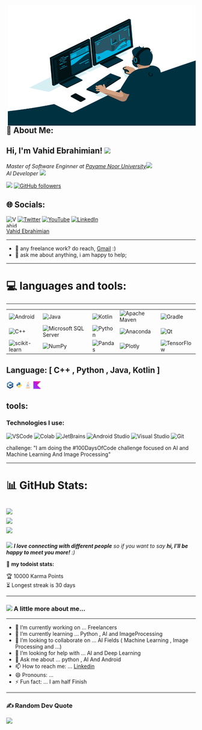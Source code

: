 <img align="right" alt="GIF" src="https://github.com/Vahid67eb/Vahid67eb/blob/fda701954711c17cc39366f4d15dc1f9e1ac2370/code.gif?raw=true" width="500" height="320" />
 <h2>💫 About Me: </h2>
<h2> Hi, I'm Vahid Ebrahimian! <img src="https://media.giphy.com/media/mGcNjsfWAjY5AEZNw6/giphy.gif" width="50"></h2>
<p><em>Master of Software Enginner at <a href="http://pnu.ac.ir/portal/home/">Payame Noor University</a><img src="https://media.giphy.com/media/fYSnHlufseco8Fh93Z/giphy.gif" width="30"></br>AI Developer <img src="https://media.giphy.com/media/WUlplcMpOCEmTGBtBW/giphy.gif" width="30"> 
</em></p>

[![](https://visitcount.itsvg.in/api?id=vahid67eb&icon=1&color=1)](https://visitcount.itsvg.in)
<a href="https://github.com/vahid67eb">
  <img src="https://img.shields.io/github/followers/vahid67eb?style=social&logo=github" alt="GitHub followers">
</a>

## 🌐 Socials:
<a href="https://www.instagram.com/Vahid67Eb/">
  <img align="left" alt="Vahid67Eb's Instagram" width="30px" height="30px" src="https://raw.githubusercontent.com/hussainweb/hussainweb/main/icons/instagram.png" /></a>
  
[![Twitter](https://img.shields.io/badge/Twitter-%231DA1F2.svg?logo=Twitter&logoColor=white)](https://twitter.com/@ebrahimianvahid)
[![YouTube](https://img.shields.io/badge/YouTube-%23FF0000.svg?logo=YouTube&logoColor=white)](https://youtube.com/@vahid67eb)
[![LinkedIn](https://img.shields.io/badge/LinkedIn-%230077B5.svg?logo=linkedin&logoColor=white)](https://linkedin.com/in/https://www.linkedin.com/in/vahid-ebrahimian-842664239/)
<script src="https://platform.linkedin.com/badges/js/profile.js" async defer type="text/javascript"></script>
<div class="badge-base LI-profile-badge" data-locale="en_US" data-size="large" data-theme="dark" data-type="HORIZONTAL" data-vanity="vahidebrahimian" data-version="v1"><a class="badge-base__link LI-simple-link" href="https://ir.linkedin.com/in/vahidebrahimian?trk=profile-badge">Vahid Ebrahimian</a></div>
              
---
- 💼 any freelance work? do reach, [Gmail](Vahid67Ebrahimian@gmail.com) :)
- 💬 ask me about anything, i am happy to help;
---


# 💻 **languages and tools:**

---

<table>
  <tr>
    <td>
<img src="https://img.shields.io/badge/android-%2320232a.svg?style=for-the-badge&logo=android&logoColor=%a4c639" alt="Android" width="70" height="20"/>
     </td>
    <td>
   <img src="https://img.shields.io/badge/java-%23ED8B00.svg?style=for-the-badge&logo=java&logoColor=white" alt="Java" width="70" height="20"/>
    </td>
    <td>
      <img src="https://img.shields.io/badge/kotlin-%230095D5.svg?style=for-the-badge&logo=kotlin&logoColor=white" alt="Kotlin" width="70" height="20"/>
    </td>
    <td>
      <img src="https://img.shields.io/badge/Apache%20Maven-C71A36?style=for-the-badge&logo=Apache%20Maven&logoColor=white" alt="Apache Maven" width="70" height="20"/>
    </td>
    <td>
      <img src="https://img.shields.io/badge/Gradle-02303A.svg?style=for-the-badge&logo=Gradle&logoColor=white" alt="Gradle" width="70" height="20"/>
    </td>
  </tr>
  <tr>
    <td>
      <img src="https://img.shields.io/badge/c++-%2300599C.svg?style=for-the-badge&logo=c%2B%2B&logoColor=white" alt="C++" width="70" height="20"/>
    </td>
    <td>
      <img src="https://img.shields.io/badge/Microsoft%20SQL%20Sever-CC2927?style=for-the badge&logo=microsoft%20sql%20server&logoColor=white" alt="Microsoft SQL Server" width="70" height="20"/>
    </td>
    <td>
      <img src="https://img.shields.io/badge/python-3670A0?style=for-the-badge&logo=python&logoColor=ffdd54" alt="Python" width="70" height="20"/>
    </td>
    <td>
      <img src="https://img.shields.io/badge/Anaconda-%2344A833.svg?style=for-the-badge&logo=anaconda&logoColor=white" alt="Anaconda" width="70" height="20"/>
    </td>
    <td>
      <img src="https://img.shields.io/badge/Qt-%23217346.svg?style=for-the-badge&logo=Qt&logoColor=white" alt="Qt" width="70" height="20"/>
    </td>
  </tr>
  <tr>
    <td>
      <img src="https://img.shields.io/badge/scikit--learn-%23F7931E.svg?style=for-the-badge&logo=scikit-learn&logoColor=white" alt="scikit-learn" width="70" height="20"/>
    </td>
    <td>
      <img src="https://img.shields.io/badge/numpy-%23013243.svg?style=for-the-badge&logo=numpy&logoColor=white" alt="NumPy" width="70" height="20"/>
    </td>
    <td>
      <img src="https://img.shields.io/badge/pandas-%23150458.svg?style=for-the-badge&logo=pandas&logoColor=white" alt="Pandas" width="70" height="20"/>
    </td>
    <td>
      <img src="https://img.shields.io/badge/Plotly-%233F4F75.svg?style=for-the-badge&logo=plotly&logoColor=white" alt="Plotly" width="70" height="20"/>
    </td>
    <td>
      <img src="https://img.shields.io/badge/TensorFlow-%23FF6F00.svg?style=for-the-badge&logo=TensorFlow&logoColor=white" alt="TensorFlow" width="70" height="20"/>
    </td>
  </tr>
</table>


## Language: [ C++ , Python , Java, Kotlin ]
  
<code><img height="20" 	src="https://raw.githubusercontent.com/github/explore/80688e429a7d4ef2fca1e82350fe8e3517d3494d/topics/cpp/cpp.png"></code>
<code><img height="20" 
src="https://raw.githubusercontent.com/github/explore/80688e429a7d4ef2fca1e82350fe8e3517d3494d/topics/python/python.png"></code> 
<code><img height="20" src="https://raw.githubusercontent.com/github/explore/80688e429a7d4ef2fca1e82350fe8e3517d3494d/topics/java/java.png"></code>
<code><img height="20"  src="https://raw.githubusercontent.com/github/explore/80688e429a7d4ef2fca1e82350fe8e3517d3494d/topics/kotlin/kotlin.png"></code>

  ## tools: <h3>Technologies I use:</h3>
<p>
    <img src="https://cdn.worldvectorlogo.com/logos/visual-studio-code-1.svg" alt="VSCode" width="50" height="50">
    <img src="https://colab.research.google.com/img/colab_favicon_256px.png" alt="Colab" width="50" height="50">
    <img src="https://resources.jetbrains.com/storage/products/company/brand/logos/jb_beam.png" alt="JetBrains" width="50" height="50">
    <img src="https://upload.wikimedia.org/wikipedia/commons/e/e3/Android_Studio_Icon_%282014-2019%29.svg" alt="Android Studio" width="50" height="50">
    <img src="https://seeklogo.com/images/V/visual-studio-logo-14F95CF819-seeklogo.com.png" alt="Visual Studio" width="50" height="50">
    <img src="https://git-scm.com/images/logos/downloads/Git-Icon-1788C.png" alt="Git" width="50" height="50">
</p>

 challenge: "I am doing the #100DaysOfCode challenge focused on AI and Machine Learning And Image Processing"
 
 ---
# 📊 GitHub Stats:
![](https://github-readme-stats.vercel.app/api?username=vahid67eb&theme=blue-green&hide_border=false&include_all_commits=false&count_private=false)<br/>
![](https://github-readme-streak-stats.herokuapp.com/?user=vahid67eb&theme=blue-green&hide_border=false)<br/>
![](https://github-readme-stats.vercel.app/api/top-langs/?username=vahid67eb&theme=blue-green&hide_border=false&include_all_commits=false&count_private=false&layout=compact)
---
<img src="https://media.giphy.com/media/LnQjpWaON8nhr21vNW/giphy.gif" width="60"> <em><b>I love connecting with different people</b> so if you want to say <b>hi, I'll be happy to meet you more!</b> :)</em>

🚧 **my todoist stats:**

<!-- TODO-IST:START -->
🏆  10000 Karma Points                
⏳  Longest streak is 30 days
<!-- TODO-IST:END -->
---

### <img src="https://media.giphy.com/media/VgCDAzcKvsR6OM0uWg/giphy.gif" width="50"> A little more about me...  
---
- 🔭 I’m currently working on ... Freelancers
- 🌱 I’m currently learning ... Python , AI and ImageProcessing
- 👯 I’m looking to collaborate on ... AI Fields ( Machine Learning , Image Processing and ...)
- 🤔 I’m looking for help with ... AI and Deep Learning
- 💬 Ask me about ... python , AI And Android
- 📫 How to reach me: ... [Linkedin](https://www.linkedin.com/in/vahid-ebrahimian-842664239/)
- 😄 Pronouns: ...
- ⚡ Fun fact: ... I am half Finish

---

### ✍️ Random Dev Quote
![](https://quotes-github-readme.vercel.app/api?type=horizontal&theme=radical)




